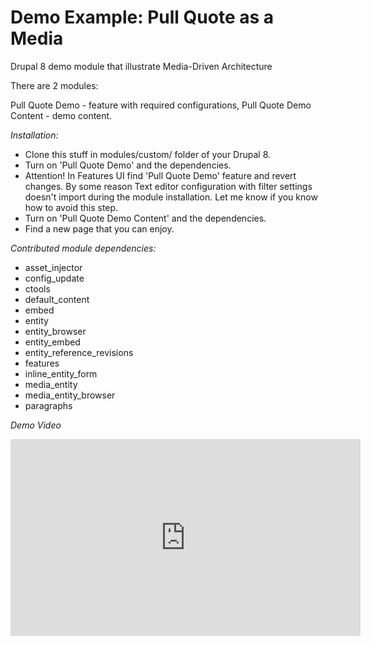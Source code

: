 # Demo Example: Pull Quote as a Media 
Drupal 8 demo module that illustrate Media-Driven Architecture

There are 2 modules:

Pull Quote Demo - feature with required configurations,
Pull Quote Demo Content - demo content.

*Installation:*

- Clone this stuff in modules/custom/ folder of your Drupal 8.
- Turn on 'Pull Quote Demo' and the dependencies.
- Attention! In Features UI find 'Pull Quote Demo' feature and revert changes. By some reason Text editor configuration with filter settings doesn't import during the module installation. Let me know if you know how to avoid this step.
- Turn on 'Pull Quote Demo Content' and the dependencies.
- Find a new page that you can enjoy.

*Contributed module dependencies:*

- asset_injector
- config_update
- ctools
- default_content
- embed
- entity
- entity_browser
- entity_embed
- entity_reference_revisions
- features
- inline_entity_form
- media_entity
- media_entity_browser
- paragraphs

*Demo Video*

<iframe width="560" height="315" src="https://www.youtube.com/embed/Tv2u0Jxv0JY" frameborder="0" allow="autoplay; encrypted-media" allowfullscreen></iframe>
